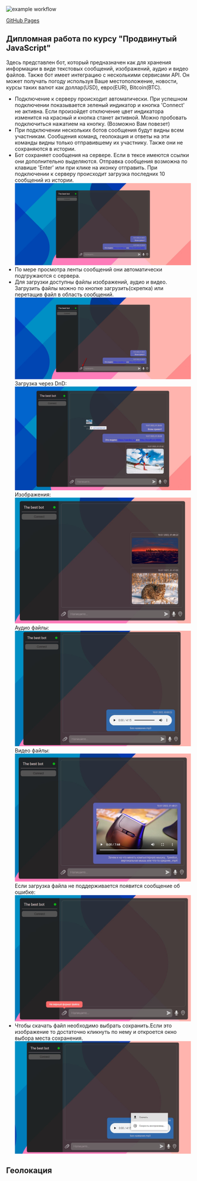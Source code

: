 ![example workflow](https://github.com/lekseff/Bot_Frontend/actions/workflows/deploy.yml/badge.svg)

[GitHub Pages](https://lekseff.github.io/Bot_Frontend/)

## Дипломная работа по курсу "Продвинутый JavaScript"

Здесь представлен бот, который предназначен как для хранения информации в виде текстовых сообщений, изображений, аудио и видео файлов. Также бот имеет интеграцию с несколькими сервисами API. Он может получать погоду используя Ваше местоположение, новости, курсы таких валют как доллар(USD), евро(EUR), Bitcoin(BTC).

- Подключение к серверу происходит автоматически. При успешном подключении показывается зеленый индикатор и кнопка 'Connect' не активна. Если произойдет отключение цвет индикатора изменится на красный и кнопка станет активной. Можно пробовать подключиться нажатием на кнопку. (Возможно Вам повезет)
- При подключении нескольких ботов сообщения будут видны всем участникам. Сообщения команд, геолокация и ответы на эти команды видны только отправившему их участнику. Также они не сохраняются в истории.
- Бот сохраняет сообщения на сервере. Если в тексе имеются ссылки они дополнительно выделяются. Отправка сообщения возможна по клавише 'Enter' или при клике на иконку отправить. При подключении к серверу происходит загрузка последних 10 сообщений из истории. ![](./pic/screen/1.jpg)
- По мере просмотра ленты сообщений они автоматически подгружаются с сервера.
- Для загрузки доступны файлы изображений, аудио и видео. Загрузить файлы можно по кнопке загрузить(скрепка) или перетащив файл в область сообщений. 
 ![](./pic/screen/2.jpg) Загрузка через DnD: ![](./pic/screen/3.jpg) Изображения: ![](./pic/screen/img.jpg) Аудио файлы: ![](./pic/screen/4.jpg) Видео файлы: ![](./pic/screen/vid.jpg) Если загрузка файла не поддерживается появится сообщение об ошибке: ![](./pic/screen/err.jpg)
 - Чтобы скачать файл необходимо выбрать сохранить.Если это изображение то достаточно кликнуть по нему и откроется окно выбора места сохранения.
  ![](./pic/screen/dowload.jpg)

## Геолокация
